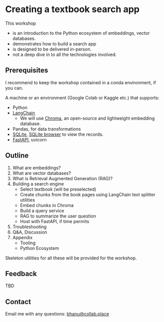 # Creating a textbook search app

This workshop
- is an introduction to the Python ecosystem of embeddings, vector databases.
- demonstrates how to build a search app
- is designed to be delivered in-person.
- not a deep dive in to all the technologies involved.

## Prerequisites

I recommend to keep the workshop contained in a conda environment, if you can.

A machine or an environment (Google Colab or Kaggle etc.) that supports:
- Python
- [LangChain](https://python.langchain.com/docs/get_started/installation)
  - We will use [Chroma](https://docs.trychroma.com/getting-started), an open-source and lightweight embedding database.
- Pandas, for data transformations
- [SQLite]([url](https://www.sqlite.org/index.html)https://www.sqlite.org/index.html), [SQLite browser](https://sqlitebrowser.org/) to view the records.
- [FastAPI](https://fastapi.tiangolo.com/#installation), uvicorn

## Outline

1. What are embeddings?
2. What are vector databases?
3. What is Retrieval Augmented Generation (RAG)?
4. Building a search engine
    - Select textbook (will be preselected)
    - Create chunks from the book pages using LangChain text splitter utilities
    - Embed chunks in Chroma
    - Build a query service
    - RAG to summarize the user question
    - Host with FastAPI, if time permits
5. Troubleshooting
6. Q&A, Discussion
7. Appendix
    - Tooling
    - Python Ecosystem

Skeleton utilities for all these will be provided for the workshop.

## Feedback

TBD

## Contact

Email me with any questions: bhanu@collab.place
